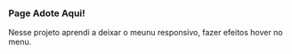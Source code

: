 ### Page Adote Aqui!

Nesse projeto aprendi a deixar o meunu responsivo, fazer efeitos hover no menu.

